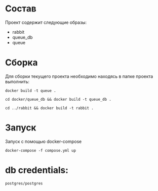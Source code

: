 # Состав
Проект содержит следующие образы:    

- rabbit
- queue_db
- queue

# Сборка
Для сборки текущего проекта необходимо находясь в папке проекта выполнить:
```
docker build -t queue .

cd docker/queue_db && docker build -t queue_db .

cd ../rabbit && docker build -t rabbit .
```

# Запуск
Запуск с помощью docker-compose
```
docker-compose -f compose.yml up
```

# db credentials:
```
postgres/postgres
```

